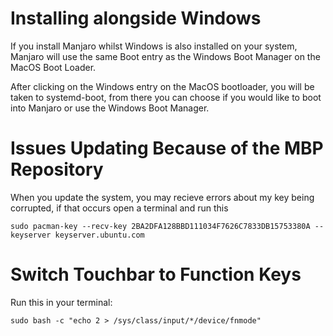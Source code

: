 # Installing alongside Windows

If you install Manjaro whilst Windows is also installed on your system, Manjaro will use the same Boot entry as the Windows Boot Manager on the MacOS Boot Loader.

After clicking on the Windows entry on the MacOS bootloader, you will be taken to systemd-boot, from there you can choose if you would like to boot into Manjaro or use the Windows Boot Manager.

# Issues Updating Because of the MBP Repository

When you update the system, you may recieve errors about my key being corrupted, if that occurs open a terminal and run this

```
sudo pacman-key --recv-key 2BA2DFA128BBD111034F7626C7833DB15753380A --keyserver keyserver.ubuntu.com
```

# Switch Touchbar to Function Keys

Run this in your terminal:

```
sudo bash -c "echo 2 > /sys/class/input/*/device/fnmode"
```
